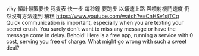 viky
傾計最緊要快
我隻表 快一步 每秒鐘 要跑步
以蟻速上路 與噴射機鬥速度
仍然沒有方法達到 糟糕
https://www.youtube.com/watch?v=CnHSv1sjTCg
Quick communication is important, especially when you are texting your secret crush. You surely don't want to miss any message or have the message come in delay. Behold! Here is a free app, running a service with 0 cost, serving you free of charge. What might go wrong with such a sweet deal?
